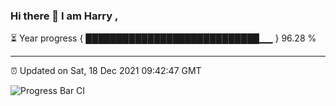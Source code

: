 ### Hi there 👋 I am Harry , 

⏳ Year progress { ████████████████████████████▁▁ } 96.28 %

---

⏰ Updated on Sat, 18 Dec 2021 09:42:47 GMT

![Progress Bar CI](https://github.com/duykhang68/duykhang68/workflows/Progress%20Bar%20CI/badge.svg)
